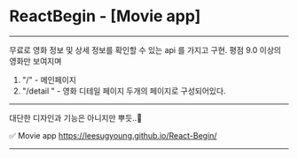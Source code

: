 # ReactBegin - [Movie app]

---

무료로 영화 정보 및 상세 정보를 확인할 수 있는 api 를 가지고 구현.
평점 9.0 이상의 영화만 보여지며 
1. "/" - 메인페이지
2. "/detail " - 영화 디테일 페이지
두개의 페이지로 구성되어있다.

--- 

대단한 디자인과 기능은 아니지만 뿌듯..🤣

✅ Movie app
https://leesugyoung.github.io/React-Begin/

---

